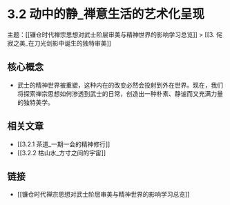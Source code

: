 # 3.2 动中的静_禅意生活的艺术化呈现

主题：[[镰仓时代禅宗思想对武士阶层审美与精神世界的影响学习总览]] > [[3. 侘寂之美_在刀光剑影中诞生的独特审美]]

## 核心概念

- 武士的精神世界被重塑，这种内在的改变必然会投射到外在世界。现在，我们将探索禅宗思想如何渗透到武士的日常，创造出一种朴素、静谧而又充满力量的独特美学。

## 相关文章

- [[3.2.1 茶道_一期一会的精神修行]]
- [[3.2.2 枯山水_方寸之间的宇宙]]

## 链接

- [[镰仓时代禅宗思想对武士阶层审美与精神世界的影响学习总览]]
